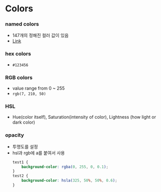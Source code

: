 # Colors
### named colors
- 147개의 정해진 컬러 값이 있음
- [Link](https://developer.mozilla.org/en-US/docs/Web/CSS/color_value)

### hex colors
- `#123456`

### RGB colors
- value range from 0 ~ 255
- `rgb(7, 210, 50)`

### HSL
- Hue(color itself), Saturation(intensity of color), Lightness (how light or dark color)

### opacity
- 투명도를 설정
- hsl과 rgb에 a를 붙여서 사용
    ```css
    test1 {
        background-color: rgba(0, 255, 0, 0.1);
    }
    test2 {
        background-color: hsla(325, 50%, 50%, 0.6);
    }
    ```
